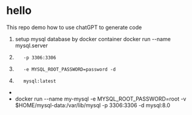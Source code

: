 # hello
This repo demo how to use chatGPT to generate code



1. setup mysql database by docker container
   docker run --name mysql.server 
2.        -p 3306:3306 
3.        -e MYSQL_ROOT_PASSWORD=password -d 
4.        mysql:latest
 * 
 * docker run --name my-mysql -e MYSQL_ROOT_PASSWORD=root -v $HOME/mysql-data:/var/lib/mysql  -p 3306:3306 -d mysql:8.0